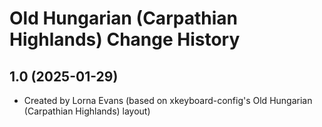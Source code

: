 Old Hungarian (Carpathian Highlands) Change History
====================

1.0 (2025-01-29)
----------------
* Created by Lorna Evans (based on xkeyboard-config's Old Hungarian (Carpathian Highlands) layout)
